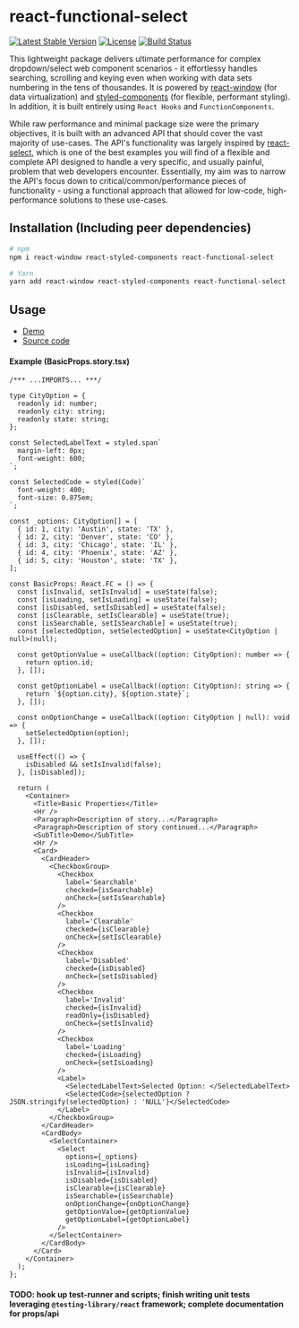 # react-functional-select

[![Latest Stable Version](https://img.shields.io/npm/v/react-functional-select.svg)](https://www.npmjs.com/package/react-functional-select)
[![License](https://img.shields.io/npm/l/react-functional-select.svg)](./LICENSE)
[![Build Status](https://img.shields.io/travis/based-ghost/react-functional-select/master.svg)](https://travis-ci.org/based-ghost/react-functional-select)

This lightweight package delivers ultimate performance for complex dropdown/select web component scenarios - it effortlessy handles searching, scrolling and keying even when working with data sets numbering in the tens of thousandes. It is powered by [react-window](https://github.com/bvaughn/react-window) (for data virtualization) and [styled-components](https://www.styled-components.com/) (for flexible, performant styling). In addition, it is built entirely using `React Hooks` and `FunctionComponents`.

While raw performance and minimal package size were the primary objectives, it is built with an advanced API that should cover the vast majority of use-cases. The API's functionality was largely inspired by [react-select](https://github.com/JedWatson/react-select), which is one of the best examples you will find of a flexible and complete API designed to handle a very specific, and usually painful, problem that web developers encounter. Essentially, my aim was to narrow the API's focus down to critical/common/performance pieces of functionality - using a functional approach that allowed for low-code, high-performance solutions to these use-cases.

## Installation (Including peer dependencies)

```bash
# npm
npm i react-window react-styled-components react-functional-select

# Yarn
yarn add react-window react-styled-components react-functional-select
```

## Usage

- [Demo](https://based-ghost.github.io/react-functional-select/index.html?path=/story/react-functional-select--basic)
- [Source code](./src/__stories__)

#### Example (BasicProps.story.tsx)

```JSX
/*** ...IMPORTS... ***/

type CityOption = {
  readonly id: number;
  readonly city: string;
  readonly state: string;
};

const SelectedLabelText = styled.span`
  margin-left: 0px;
  font-weight: 600;
`;

const SelectedCode = styled(Code)`
  font-weight: 400;
  font-size: 0.875em;
`;

const _options: CityOption[] = [
  { id: 1, city: 'Austin', state: 'TX' },
  { id: 2, city: 'Denver', state: 'CO' },
  { id: 3, city: 'Chicago', state: 'IL' },
  { id: 4, city: 'Phoenix', state: 'AZ' },
  { id: 5, city: 'Houston', state: 'TX' },
];

const BasicProps: React.FC = () => {
  const [isInvalid, setIsInvalid] = useState(false);
  const [isLoading, setIsLoading] = useState(false);
  const [isDisabled, setIsDisabled] = useState(false);
  const [isClearable, setIsClearable] = useState(true);
  const [isSearchable, setIsSearchable] = useState(true);
  const [selectedOption, setSelectedOption] = useState<CityOption | null>(null);

  const getOptionValue = useCallback((option: CityOption): number => {
    return option.id;
  }, []);

  const getOptionLabel = useCallback((option: CityOption): string => {
    return `${option.city}, ${option.state}`;
  }, []);
  
  const onOptionChange = useCallback((option: CityOption | null): void => {
    setSelectedOption(option);
  }, []);

  useEffect(() => {
    isDisabled && setIsInvalid(false);
  }, [isDisabled]);

  return (
    <Container>
      <Title>Basic Properties</Title>
      <Hr />
      <Paragraph>Description of story...</Paragraph>
      <Paragraph>Description of story continued...</Paragraph>
      <SubTitle>Demo</SubTitle>
      <Hr />
      <Card>
        <CardHeader>
          <CheckboxGroup>
            <Checkbox
              label='Searchable'
              checked={isSearchable}
              onCheck={setIsSearchable}
            />
            <Checkbox
              label='Clearable'
              checked={isClearable}
              onCheck={setIsClearable}
            />
            <Checkbox
              label='Disabled'
              checked={isDisabled}
              onCheck={setIsDisabled}
            />
            <Checkbox
              label='Invalid'
              checked={isInvalid}
              readOnly={isDisabled}
              onCheck={setIsInvalid}
            />
            <Checkbox
              label='Loading'
              checked={isLoading}
              onCheck={setIsLoading}
            />
            <Label>
              <SelectedLabelText>Selected Option: </SelectedLabelText>
              <SelectedCode>{selectedOption ? JSON.stringify(selectedOption) : 'NULL'}</SelectedCode>
            </Label>
          </CheckboxGroup>
        </CardHeader>
        <CardBody>
          <SelectContainer>
            <Select
              options={_options}
              isLoading={isLoading}
              isInvalid={isInvalid}
              isDisabled={isDisabled}
              isClearable={isClearable}
              isSearchable={isSearchable}
              onOptionChange={onOptionChange}
              getOptionValue={getOptionValue}
              getOptionLabel={getOptionLabel}
            />
          </SelectContainer>
        </CardBody>
      </Card>
    </Container>
  );
};
```

#### TODO: hook up test-runner and scripts; finish writing unit tests leveraging `@testing-library/react` framework; complete documentation for props/api
